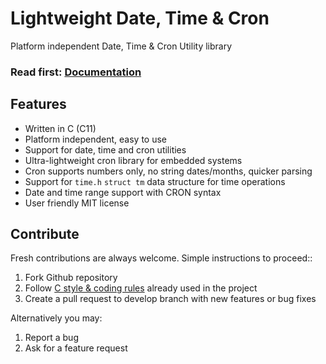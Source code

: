 # Lightweight Date, Time & Cron

Platform independent Date, Time & Cron Utility library

<h3>Read first: <a href="http://docs.majerle.eu/projects/lwdtc/">Documentation</a></h3>

## Features

* Written in C (C11)
* Platform independent, easy to use
* Support for date, time and cron utilities
* Ultra-lightweight cron library for embedded systems
* Cron supports numbers only, no string dates/months, quicker parsing
* Support for `time.h` `struct tm` data structure for time operations
* Date and time range support with CRON syntax
* User friendly MIT license

## Contribute

Fresh contributions are always welcome. Simple instructions to proceed::

1. Fork Github repository
2. Follow [C style & coding rules](https://github.com/MaJerle/c-code-style) already used in the project
3. Create a pull request to develop branch with new features or bug fixes

Alternatively you may:

1. Report a bug
2. Ask for a feature request
